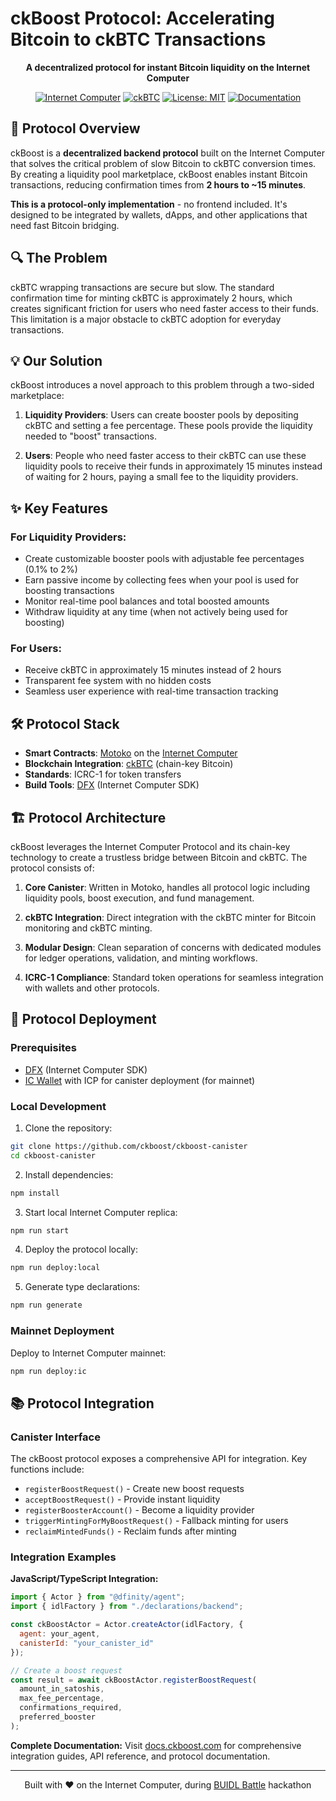 
# ckBoost Protocol: Accelerating Bitcoin to ckBTC Transactions

<div align="center">

<p><strong>A decentralized protocol for instant Bitcoin liquidity on the Internet Computer</strong></p>

[![Internet Computer](https://img.shields.io/badge/Internet_Computer-Protocol-blue)](https://internetcomputer.org/)
[![ckBTC](https://img.shields.io/badge/ckBTC-Integration-orange)](https://internetcomputer.org/docs/current/developer-docs/integrations/bitcoin/ckbtc)
[![License: MIT](https://img.shields.io/badge/License-MIT-yellow.svg)](https://opensource.org/licenses/MIT)
[![Documentation](https://img.shields.io/badge/Documentation-docs.ckboost.com-green)](https://docs.ckboost.com/)

</div>

## 🚀 Protocol Overview

ckBoost is a **decentralized backend protocol** built on the Internet Computer that solves the critical problem of slow Bitcoin to ckBTC conversion times. By creating a liquidity pool marketplace, ckBoost enables instant Bitcoin transactions, reducing confirmation times from **2 hours to ~15 minutes**.

**This is a protocol-only implementation** - no frontend included. It's designed to be integrated by wallets, dApps, and other applications that need fast Bitcoin bridging.
  

## 🔍 The Problem

ckBTC wrapping transactions are secure but slow. The standard confirmation time for minting ckBTC is approximately 2 hours, which creates significant friction for users who need faster access to their funds. This limitation is a major obstacle to ckBTC adoption for everyday transactions.

## 💡 Our Solution
ckBoost introduces a novel approach to this problem through a two-sided marketplace:

1.  **Liquidity Providers**: Users can create booster pools by depositing ckBTC and setting a fee percentage. These pools provide the liquidity needed to "boost" transactions.

2.  **Users**: People who need faster access to their ckBTC can use these liquidity pools to receive their funds in approximately 15 minutes instead of waiting for 2 hours, paying a small fee to the liquidity providers.

  

## ✨ Key Features  

### For Liquidity Providers:

- Create customizable booster pools with adjustable fee percentages (0.1% to 2%)
- Earn passive income by collecting fees when your pool is used for boosting transactions
- Monitor real-time pool balances and total boosted amounts
- Withdraw liquidity at any time (when not actively being used for boosting)

 
### For Users:

- Receive ckBTC in approximately 15 minutes instead of 2 hours
- Transparent fee system with no hidden costs
- Seamless user experience with real-time transaction tracking


## 🛠️ Protocol Stack

- **Smart Contracts**: [Motoko](https://internetcomputer.org/docs/current/motoko/main/motoko) on the [Internet Computer](https://internetcomputer.org/)
- **Blockchain Integration**: [ckBTC](https://internetcomputer.org/docs/current/developer-docs/integrations/bitcoin/ckbtc) (chain-key Bitcoin) 
- **Standards**: ICRC-1 for token transfers
- **Build Tools**: [DFX](https://internetcomputer.org/docs/current/developer-docs/build/install-upgrade-remove) (Internet Computer SDK)

  

## 🏗️ Protocol Architecture

ckBoost leverages the Internet Computer Protocol and its chain-key technology to create a trustless bridge between Bitcoin and ckBTC. The protocol consists of:

1. **Core Canister**: Written in Motoko, handles all protocol logic including liquidity pools, boost execution, and fund management.

2. **ckBTC Integration**: Direct integration with the ckBTC minter for Bitcoin monitoring and ckBTC minting.

3. **Modular Design**: Clean separation of concerns with dedicated modules for ledger operations, validation, and minting workflows.

4. **ICRC-1 Compliance**: Standard token operations for seamless integration with wallets and other protocols.


## 🚀 Protocol Deployment

### Prerequisites

- [DFX](https://internetcomputer.org/docs/current/developer-docs/build/install-upgrade-remove) (Internet Computer SDK)
- [IC Wallet](https://nns.ic0.app/) with ICP for canister deployment (for mainnet)

### Local Development

1. Clone the repository:
```bash
git clone https://github.com/ckboost/ckboost-canister
cd ckboost-canister
```

2. Install dependencies:
```bash
npm install
```

3. Start local Internet Computer replica:
```bash
npm run start
```

4. Deploy the protocol locally:
```bash
npm run deploy:local
```

5. Generate type declarations:
```bash
npm run generate
```

### Mainnet Deployment

Deploy to Internet Computer mainnet:
```bash
npm run deploy:ic
```

## 📚 Protocol Integration

### Canister Interface

The ckBoost protocol exposes a comprehensive API for integration. Key functions include:

- `registerBoostRequest()` - Create new boost requests
- `acceptBoostRequest()` - Provide instant liquidity
- `registerBoosterAccount()` - Become a liquidity provider
- `triggerMintingForMyBoostRequest()` - Fallback minting for users
- `reclaimMintedFunds()` - Reclaim funds after minting

### Integration Examples

**JavaScript/TypeScript Integration:**
```javascript
import { Actor } from "@dfinity/agent";
import { idlFactory } from "./declarations/backend";

const ckBoostActor = Actor.createActor(idlFactory, {
  agent: your_agent,
  canisterId: "your_canister_id"
});

// Create a boost request
const result = await ckBoostActor.registerBoostRequest(
  amount_in_satoshis,
  max_fee_percentage,
  confirmations_required,
  preferred_booster
);
```

**Complete Documentation:** Visit [docs.ckboost.com](https://docs.ckboost.com/) for comprehensive integration guides, API reference, and protocol documentation.


---

<div  align="center">

Built with ❤️ on the Internet Computer, during [BUIDL Battle](https://dorahacks.io/hackathon/buidlbattle/buidl) hackathon

</div>

